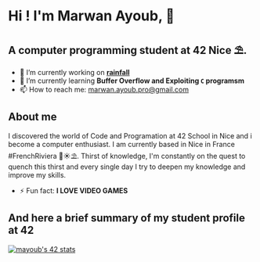 # Hi ! I'm Marwan Ayoub, 👾

## A computer programming student at 42 Nice ⛱.

<!--
Here are some ideas to get you started:
-->
- 🔭 I’m currently working on **[rainfall](https://github.com/Nimpoo/rainfall)**
- 🌱 I’m currently learning **Buffer Overflow and Exploiting `C` programsm**
- 📫 How to reach me: <marwan.ayoub.pro@gmail.com>

## About me
I discovered the world of Code and Programation at 42 School in Nice and i become a computer enthusiast. I am currently based in Nice in France #FrenchRiviera 🌊☀️⛱. Thirst of knowledge, I'm constantly on the quest to quench this thirst and every single day I try to deepen my knowledge and improve my skills. 

- ⚡ Fun fact: **I LOVE VIDEO GAMES**


## And here a brief summary of my student profile at 42
[![mayoub's 42 stats](https://badge42.vercel.app/api/v2/cl4la6pb8001109mjpvay2o66/stats?cursusId=21&coalitionId=122)](https://github.com/JaeSeoKim/badge42)

<!--
- 👯 I’m looking to collaborate on ...
- 🤔 I’m looking for help with ...
- 💬 Ask me about ...

- 😄 Pronouns: ...

-->
